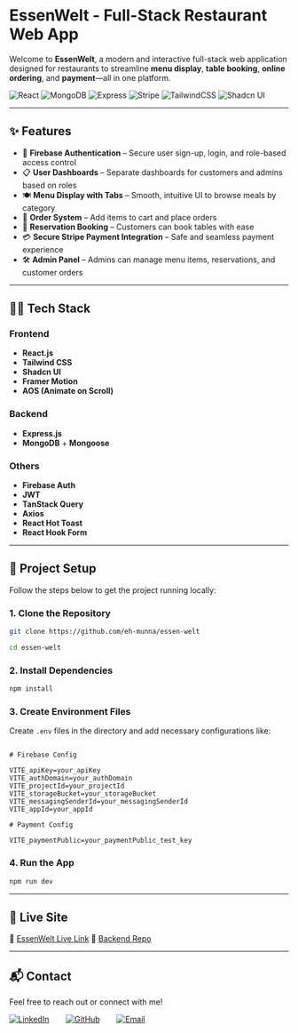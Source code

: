 # EssenWelt - Full-Stack Restaurant Web App

Welcome to **EssenWelt**, a modern and interactive full-stack web application designed for restaurants to streamline **menu display**, **table booking**, **online ordering**, and **payment**—all in one platform.

![React](https://img.shields.io/badge/React-19-blue) ![MongoDB](https://img.shields.io/badge/MongoDB-atlas-brightgreen) ![Express](https://img.shields.io/badge/Express.js-orange) ![Stripe](https://img.shields.io/badge/Stripe-Payments-purple) ![TailwindCSS](https://img.shields.io/badge/TailwindCSS-v4-blue) ![Shadcn UI](https://img.shields.io/badge/ShadcnUI-black)

---

## ✨ Features

- 🔐 **Firebase Authentication** – Secure user sign-up, login, and role-based access control
- 📋 **User Dashboards** – Separate dashboards for customers and admins based on roles
- 🍽️ **Menu Display with Tabs** – Smooth, intuitive UI to browse meals by category
- 🛒 **Order System** – Add items to cart and place orders
- 📅 **Reservation Booking** – Customers can book tables with ease
- 💳 **Secure Stripe Payment Integration** – Safe and seamless payment experience
- 🛠️ **Admin Panel** – Admins can manage menu items, reservations, and customer orders

---

## 🧑‍💻 Tech Stack

### Frontend

- **React.js**
- **Tailwind CSS**
- **Shadcn UI**
- **Framer Motion**
- **AOS (Animate on Scroll)**

### Backend

- **Express.js**
- **MongoDB** + **Mongoose**

### Others

- **Firebase Auth**
- **JWT**
- **TanStack Query**
- **Axios**
- **React Hot Toast**
- **React Hook Form**

---

## 📁 Project Setup

Follow the steps below to get the project running locally:

### 1. Clone the Repository

```bash
git clone https://github.com/eh-munna/essen-welt
```

```bash
cd essen-welt
```

### 2. Install Dependencies

```bash
npm install
```

### 3. Create Environment Files

Create `.env` files in the directory and add necessary configurations like:

```env

# Firebase Config

VITE_apiKey=your_apiKey
VITE_authDomain=your_authDomain
VITE_projectId=your_projectId
VITE_storageBucket=your_storageBucket
VITE_messagingSenderId=your_messagingSenderId
VITE_appId=your_appId

# Payment Config

VITE_paymentPublic=your_paymentPublic_test_key
```

### 4. Run the App

```bash
npm run dev
```

---

## 🚀 Live Site

🔗 [EssenWelt Live Link](https://essen-welt.vercel.app/)
🔗 [Backend Repo](https://github.com/eh-munna/essen-welt-server)

---

## 📬 Contact

Feel free to reach out or connect with me!

<div style="display: flex; gap: 30px;">
   <a href="https://www.linkedin.com/in/eh-munna/">
      <img src="https://img.shields.io/badge/LinkedIn-%230A66C2?style=flat&logo=linkedin&logoColor=white" alt="LinkedIn">
   </a>
   <a href="https://github.com/eh-munna">
      <img src="https://img.shields.io/badge/GitHub-%23121011?style=flat&logo=github&logoColor=white" alt="GitHub">
   </a>
   <a href="mailto:emran.h.munna@gmail.com">
      <img src="https://img.shields.io/badge/emran.h.munna@gmail.com-%23D14836?style=flat&logo=gmail&logoColor=white" alt="Email">
   </a>
</div>
